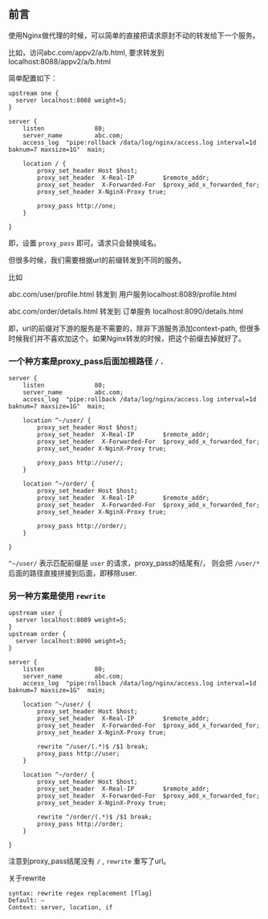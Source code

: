 ## 前言

使用Nginx做代理的时候，可以简单的直接把请求原封不动的转发给下一个服务。

比如，访问abc.com/appv2/a/b.html, 要求转发到localhost:8088/appv2/a/b.html

简单配置如下：

``` nginx
upstream one {
  server localhost:8088 weight=5;
}

server {
    listen              80;
    server_name         abc.com;
    access_log  "pipe:rollback /data/log/nginx/access.log interval=1d baknum=7 maxsize=1G"  main;

    location / {
        proxy_set_header Host $host;
        proxy_set_header  X-Real-IP        $remote_addr;
        proxy_set_header  X-Forwarded-For  $proxy_add_x_forwarded_for;
        proxy_set_header X-NginX-Proxy true;

        proxy_pass http://one;
    }

}
```

即，设置 `proxy_pass` 即可。请求只会替换域名。

但很多时候，我们需要根据url的前缀转发到不同的服务。

比如

abc.com/user/profile.html 转发到 用户服务localhost:8089/profile.html

abc.com/order/details.html 转发到 订单服务 localhost:8090/details.html

即，url的前缀对下游的服务是不需要的，除非下游服务添加context-path, 但很多时候我们并不喜欢加这个。如果Nginx转发的时候，把这个前缀去掉就好了。

### 一个种方案是proxy_pass后面加根路径 `/` .

``` nginx
server {
    listen              80;
    server_name         abc.com;
    access_log  "pipe:rollback /data/log/nginx/access.log interval=1d baknum=7 maxsize=1G"  main;

    location ^~/user/ {
        proxy_set_header Host $host;
        proxy_set_header  X-Real-IP        $remote_addr;
        proxy_set_header  X-Forwarded-For  $proxy_add_x_forwarded_for;
        proxy_set_header X-NginX-Proxy true;

        proxy_pass http://user/;
    }

    location ^~/order/ {
        proxy_set_header Host $host;
        proxy_set_header  X-Real-IP        $remote_addr;
        proxy_set_header  X-Forwarded-For  $proxy_add_x_forwarded_for;
        proxy_set_header X-NginX-Proxy true;

        proxy_pass http://order/;
    }

}
```

`^~/user/` 表示匹配前缀是 `user` 的请求，proxy_pass的结尾有/， 则会把 `/user/*` 后面的路径直接拼接到后面，即移除user.

### 另一种方案是使用 `rewrite`

``` nginx
upstream user {
  server localhost:8089 weight=5;
}
upstream order {
  server localhost:8090 weight=5;
}

server {
    listen              80;
    server_name         abc.com;
    access_log  "pipe:rollback /data/log/nginx/access.log interval=1d baknum=7 maxsize=1G"  main;

    location ^~/user/ {
        proxy_set_header Host $host;
        proxy_set_header  X-Real-IP        $remote_addr;
        proxy_set_header  X-Forwarded-For  $proxy_add_x_forwarded_for;
        proxy_set_header X-NginX-Proxy true;

        rewrite ^/user/(.*)$ /$1 break;
        proxy_pass http://user;
    }

    location ^~/order/ {
        proxy_set_header Host $host;
        proxy_set_header  X-Real-IP        $remote_addr;
        proxy_set_header  X-Forwarded-For  $proxy_add_x_forwarded_for;
        proxy_set_header X-NginX-Proxy true;

        rewrite ^/order/(.*)$ /$1 break;
        proxy_pass http://order;
    }

}
```

注意到proxy_pass结尾没有 `/` , `rewrite` 重写了url。

关于rewrite

``` nginx
syntax: rewrite regex replacement [flag]
Default: —
Context: server, location, if
```
